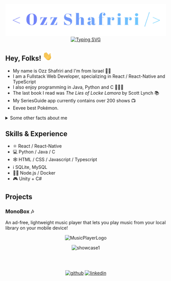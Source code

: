 <p align="center">
  <img alt="banner" src="https://github.com/ozzs/ozzs/blob/main/TitleThumbnail.png"/> <br />
  <a href="https://git.io/typing-svg"><img src="https://readme-typing-svg.herokuapp.com?font=Fira+Code&weight=600&size=25&duration=4000&pause=500&color=5AACCF&center=true&vCenter=true&width=435&height=40&lines=Software+Engineer;Fullstack+Developer" alt="Typing SVG" /></a>


</p>

## Hey, Folks! <img src="https://github.com/ozzs/ozzs/blob/main/wave.gif" width="30px">

* My name is Ozz Shafriri and I'm from Israel 🤙🏻
* I am a Fullstack Web Developer, specializing in React / React-Native and TypeScript
* I also enjoy programming in Java, Python and C 👨🏽‍💻
* The last book I read was _The Lies of Locke Lamora_ by Scott Lynch 📚
* My SeriesGuide app currently contains over 200 shows 📺
* Eevee best Pokémon.

<details>
  <summary>Some other facts about me</summary>
  <br>
  <p><i>Alexa, play "Fly Away From Here" by Aerosmith 🎶</i><p>

  - My go-to jam when coding: rap or anime openings. depends on the mood. ⭐
  - Breaking Bad is the best show of all time. The Office is a close second. 🎥
  - Favorite superhero: Spider-Man 🕷️
  - Quote to live by:   ***“Great Minds Discuss Ideas,
                        Average Minds Discuss Events,
                        Small Minds Discuss People.”*** 👌🏻

  ![My github stats](https://github-readme-stats.vercel.app/api?username=ozzs&show_icons=true&theme=nord)
  <br><br>
</details>

## Skills & Experience
* ⚛️ React / React-Native
* 💻 Python / Java / C
* 🕸️ HTML / CSS / Javascript / Typescript
* ℹ️ SQLite, MySQL
* :man_technologist: Node.js / Docker
* :video_game: Unity + C#

## Projects
### MonoBox 🎶
An ad-free, lightweight music player that lets you play music from your local library on your mobile device! 
<p align="center">
  <img alt="MusicPlayerLogo" src="https://github.com/ozzs/musicPlayer/blob/main/assets/MonoBoxLogo.png" width="300">
</p>
<p align="center">
<img alt="showcase1" src="https://github.com/ozzs/monobox/blob/main/assets/media/Showcase1.gif" height="500"/>
</p>
<br /><br />

<p align="center">
  <a href="https://github.com/ozzs"><img src='https://cdn.jsdelivr.net/npm/simple-icons@3.0.1/icons/github.svg' alt='github' height='40'></a> 
  <a href="https://www.linkedin.com/in/ozz-shafriri/"><img src='https://cdn.jsdelivr.net/npm/simple-icons@3.0.1/icons/linkedin.svg' alt='linkedin' height='40'></a>
</p>
